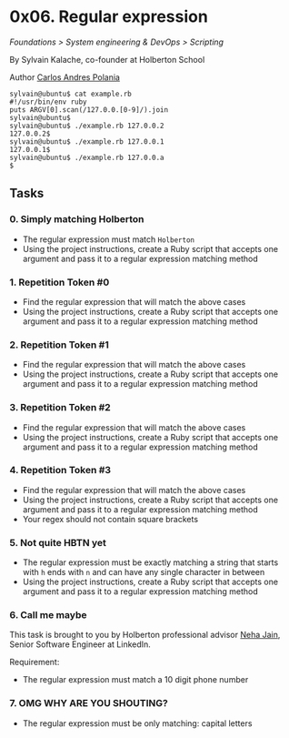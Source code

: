 # 0x06. Regular expression
_Foundations > System engineering & DevOps > Scripting_

By Sylvain Kalache, co-founder at Holberton School

Author [Carlos Andres Polania](https://twitter.com/timberdev)

	sylvain@ubuntu$ cat example.rb
	#!/usr/bin/env ruby
	puts ARGV[0].scan(/127.0.0.[0-9]/).join
	sylvain@ubuntu$
	sylvain@ubuntu$ ./example.rb 127.0.0.2
	127.0.0.2$
	sylvain@ubuntu$ ./example.rb 127.0.0.1
	127.0.0.1$
	sylvain@ubuntu$ ./example.rb 127.0.0.a
	$


## Tasks
### 0. Simply matching Holberton

-   The regular expression must match  `Holberton`
-   Using the project instructions, create a Ruby script that accepts one argument and pass it to a regular expression matching method

### 1. Repetition Token #0
-   Find the regular expression that will match the above cases
-   Using the project instructions, create a Ruby script that accepts one argument and pass it to a regular expression matching method

### 2. Repetition Token #1
-   Find the regular expression that will match the above cases
-   Using the project instructions, create a Ruby script that accepts one argument and pass it to a regular expression matching method

### 3. Repetition Token #2

-   Find the regular expression that will match the above cases
-   Using the project instructions, create a Ruby script that accepts one argument and pass it to a regular expression matching method

### 4. Repetition Token #3
-   Find the regular expression that will match the above cases
-   Using the project instructions, create a Ruby script that accepts one argument and pass it to a regular expression matching method
-   Your regex should not contain square brackets

### 5. Not quite HBTN yet

-   The regular expression must be exactly matching a string that starts with  `h`  ends with  `n`  and can have any single character in between
-   Using the project instructions, create a Ruby script that accepts one argument and pass it to a regular expression matching method

### 6. Call me maybe
This task is brought to you by Holberton professional advisor  [Neha Jain](https://intranet.hbtn.io/rltoken/V4rEpseJEPRMMnfaZPbkgw "Neha Jain"), Senior Software Engineer at LinkedIn.

Requirement:

-   The regular expression must match a 10 digit phone number

### 7. OMG WHY ARE YOU SHOUTING?
-   The regular expression must be only matching: capital letters

